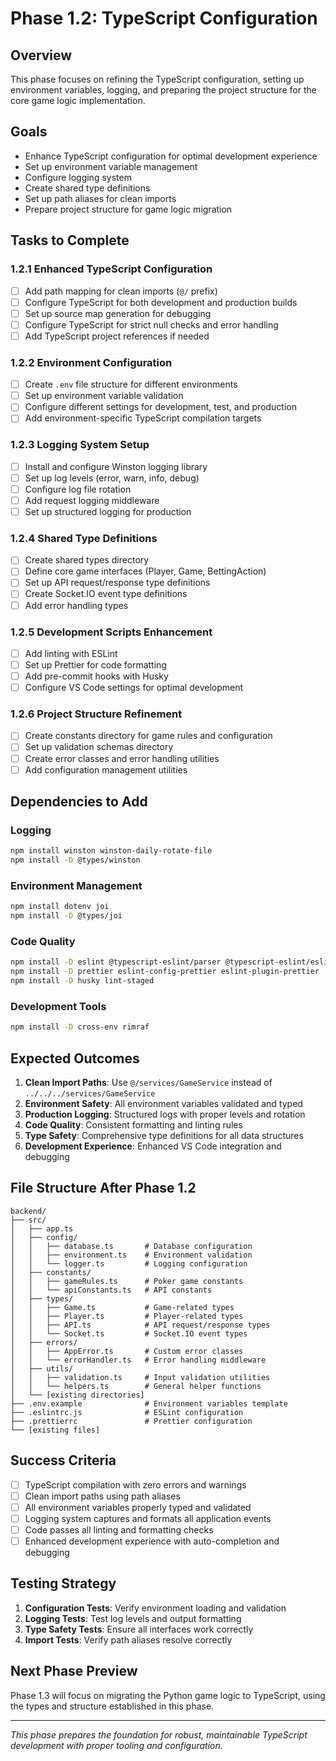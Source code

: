 # Phase 1.2: TypeScript Configuration

## Overview
This phase focuses on refining the TypeScript configuration, setting up environment variables, logging, and preparing the project structure for the core game logic implementation.

## Goals
- Enhance TypeScript configuration for optimal development experience
- Set up environment variable management
- Configure logging system
- Create shared type definitions
- Set up path aliases for clean imports
- Prepare project structure for game logic migration

## Tasks to Complete

### 1.2.1 Enhanced TypeScript Configuration
- [ ] Add path mapping for clean imports (`@/` prefix)
- [ ] Configure TypeScript for both development and production builds
- [ ] Set up source map generation for debugging
- [ ] Configure TypeScript for strict null checks and error handling
- [ ] Add TypeScript project references if needed

### 1.2.2 Environment Configuration
- [ ] Create `.env` file structure for different environments
- [ ] Set up environment variable validation
- [ ] Configure different settings for development, test, and production
- [ ] Add environment-specific TypeScript compilation targets

### 1.2.3 Logging System Setup
- [ ] Install and configure Winston logging library
- [ ] Set up log levels (error, warn, info, debug)
- [ ] Configure log file rotation
- [ ] Add request logging middleware
- [ ] Set up structured logging for production

### 1.2.4 Shared Type Definitions
- [ ] Create shared types directory
- [ ] Define core game interfaces (Player, Game, BettingAction)
- [ ] Set up API request/response type definitions
- [ ] Create Socket.IO event type definitions
- [ ] Add error handling types

### 1.2.5 Development Scripts Enhancement
- [ ] Add linting with ESLint
- [ ] Set up Prettier for code formatting
- [ ] Add pre-commit hooks with Husky
- [ ] Configure VS Code settings for optimal development

### 1.2.6 Project Structure Refinement
- [ ] Create constants directory for game rules and configuration
- [ ] Set up validation schemas directory
- [ ] Create error classes and error handling utilities
- [ ] Add configuration management utilities

## Dependencies to Add

### Logging
```bash
npm install winston winston-daily-rotate-file
npm install -D @types/winston
```

### Environment Management
```bash
npm install dotenv joi
npm install -D @types/joi
```

### Code Quality
```bash
npm install -D eslint @typescript-eslint/parser @typescript-eslint/eslint-plugin
npm install -D prettier eslint-config-prettier eslint-plugin-prettier
npm install -D husky lint-staged
```

### Development Tools
```bash
npm install -D cross-env rimraf
```

## Expected Outcomes

1. **Clean Import Paths**: Use `@/services/GameService` instead of `../../../services/GameService`
2. **Environment Safety**: All environment variables validated and typed
3. **Production Logging**: Structured logs with proper levels and rotation
4. **Code Quality**: Consistent formatting and linting rules
5. **Type Safety**: Comprehensive type definitions for all data structures
6. **Development Experience**: Enhanced VS Code integration and debugging

## File Structure After Phase 1.2

```
backend/
├── src/
│   ├── app.ts
│   ├── config/
│   │   ├── database.ts       # Database configuration
│   │   ├── environment.ts    # Environment validation
│   │   └── logger.ts         # Logging configuration
│   ├── constants/
│   │   ├── gameRules.ts      # Poker game constants
│   │   └── apiConstants.ts   # API constants
│   ├── types/
│   │   ├── Game.ts           # Game-related types
│   │   ├── Player.ts         # Player-related types
│   │   ├── API.ts            # API request/response types
│   │   └── Socket.ts         # Socket.IO event types
│   ├── errors/
│   │   ├── AppError.ts       # Custom error classes
│   │   └── errorHandler.ts   # Error handling middleware
│   ├── utils/
│   │   ├── validation.ts     # Input validation utilities
│   │   └── helpers.ts        # General helper functions
│   └── [existing directories]
├── .env.example              # Environment variables template
├── .eslintrc.js              # ESLint configuration
├── .prettierrc               # Prettier configuration
└── [existing files]
```

## Success Criteria

- [ ] TypeScript compilation with zero errors and warnings
- [ ] Clean import paths using path aliases
- [ ] All environment variables properly typed and validated
- [ ] Logging system captures and formats all application events
- [ ] Code passes all linting and formatting checks
- [ ] Enhanced development experience with auto-completion and debugging

## Testing Strategy

1. **Configuration Tests**: Verify environment loading and validation
2. **Logging Tests**: Test log levels and output formatting
3. **Type Safety Tests**: Ensure all interfaces work correctly
4. **Import Tests**: Verify path aliases resolve correctly

## Next Phase Preview

Phase 1.3 will focus on migrating the Python game logic to TypeScript, using the types and structure established in this phase.

---

*This phase prepares the foundation for robust, maintainable TypeScript development with proper tooling and configuration.*
